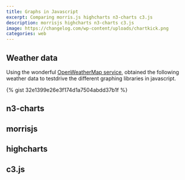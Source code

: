 ```yaml
---
title: Graphs in Javascript
excerpt: Comparing morris.js highcharts n3-charts c3.js
description: morrisjs highcharts n3-charts c3.js
image: https://changelog.com/wp-content/uploads/chartkick.png
categories: web
---
```


## Weather data

Using the wonderful [OpenWeatherMap service](https://openweathermap.org/api), obtained the following weather data to testdrive the different graphing libraries in javascript.

{% gist 32e1399e26e3f174d1a7504abdd37b1f %}


## n3-charts


## morrisjs


## highcharts

## c3.js

